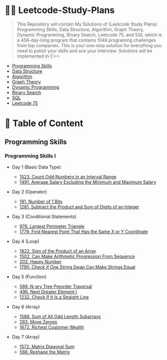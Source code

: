 # 🧑‍💻 Leetcode-Study-Plans
> This Repository will contain My Solutions of (Leetcode Study Plans): Programming Skills, Data Structure, Algorithm, Graph Theory, Dynamic Programming, Binary Search, Leetcode 75, and SQL which is a 456-day-long program that contains 1048 programing challenges from top companies. This is your one-stop solution for everything you need to polish your skills and ace your interview. Solutions will be implemented in C++.

- [Programming Skills](https://github.com/mohamedismail53/Leetcode-Study-Plans#programming-skills)
- [Data Structure]()
- [Algorithm]()
- [Graph Theory]()
- [Dynamic Programming]()
- [Binary Search]()
- [SQL]()
- [Leetcode 75]()

# 📝 Table of Content

## Programming Skills

### Programming Skills I
- Day 1 (Basic Data Type)
  * [1523. Count Odd Numbers in an Interval Range](/Programming%20Skills/Programming%20Skills%20I/Day_1/1_Count_Odd_Numbers_in_an_Interval_Range.cpp)
  * [1491. Average Salary Excluding the Minimum and Maximum Salary]()
- Day 2 (Operator)
  *  [191. Number of 1 Bits]()
  *  [1281. Subtract the Product and Sum of Digits of an Integer]()
- Day 3 (Conditional Statements)
  * [976. Largest Perimeter Triangle]()
  * [1779. Find Nearest Point That Has the Same X or Y Coordinate]()
- Day 4 (Loop)
  * [1822. Sign of the Product of an Array]()
  * [1502. Can Make Arithmetic Progression From Sequence]()
  * [202. Happy Number]()
  * [1790. Check if One String Swap Can Make Strings Equal]()
- Day 5 (Function)
  * [589. N-ary Tree Preorder Traversal]()
  * [496. Next Greater Element I]()
  * [1232. Check If It Is a Straight Line]()
- Day 6 (Array)
  * [1588. Sum of All Odd Length Subarrays]()
  * [283. Move Zeroes]()
  * [1672. Richest Customer Wealth]()
  
- Day 7 (Array)
  * [1572. Matrix Diagonal Sum]()
  * [566. Reshape the Matrix]()

